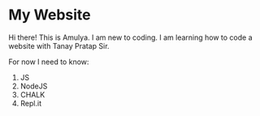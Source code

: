 # My Website

Hi there! This is Amulya. I am new to coding.
I am learning how to code a website with Tanay Pratap Sir.

For now I need to know:

1. JS
2. NodeJS
3. CHALK
4. Repl.it
